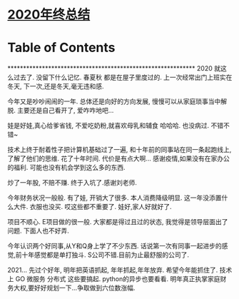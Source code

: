 # [2020年终总结](https://github.com/chaleaoch/gitblog/issues/38)


Table of Contents
=================



\*\*\*\*\*\*\*\*\*\*\*\*\*\*\*\*\*\*\*\*\*\*\*\*\*\*\*\*\*\*\*\*\*\*\*\*\*\*\*\*\*\*\*\*\*\*\*\*\*\*\*\*\*\*\*\*\*\*\*\*
2020 就这么过去了. 没留下什么记忆. 春夏秋 都是在屋子里度过的. 上一次经常出门上班实在冬天, 下一次,还是冬天,毫无违和感.

今年又是吵吵闹闹的一年. 总体还是向好的方向发展, 慢慢可以从家庭琐事当中解脱. 主要还是自己看开了, 爱咋咋地吧...

娃是好娃,真心给爹省钱, 不爱吃奶粉,就喜欢母乳和辅食 哈哈哈. 也没病过. 不错不错~

技术上终于耐着性子把计算机基础过了一遍, 和十年前的同事站在同一条起跑线上,了解了他们的思维. 花了十年时间. 代价是有点大啊... 感谢疫情,如果没有在家办公的福利. 可能也没有机会学到这么多的东西.

炒了一年股, 不赔不赚. 终于入坑了.感谢刘老师.

今年财务状况一般般. 有了娃, 开销大了很多. 本人消费降级明显. 这一年没添置什么大件. 衣服也没买. 哎这些都不重要了. 娃好,家人好就好了.

项目不顺心. E项目做的很一般. 大家都是得过且过的状态, 我觉得是领导层面出了问题. 下面人也不好弄.

今年认识两个好同事,从Y和Q身上学了不少东西. 话说第一次有同事一起进步的感觉,前十年感觉都是单打独斗. S公司不错.目前为止最舒服的公司了.

2021...
先过个好年, 明年把英语抓起, 年年抓起,年年放弃. 希望今年能抓住了. 技术上 GO 微服务 分布式 这些要搞起. python的异步也要看看. 明年真正执掌家庭财务大权,要好好规划一下...争取做到六位数涨幅.

